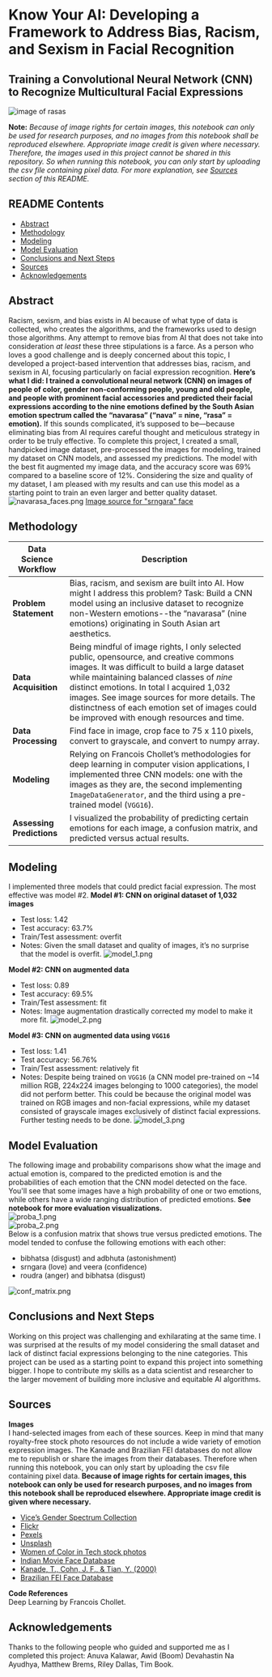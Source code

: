 # Know Your AI: Developing a Framework to Address Bias, Racism, and Sexism in Facial Recognition 
## Training a Convolutional Neural Network (CNN) to Recognize Multicultural Facial Expressions
![image of rasas](https://github.com/jasminevasandani/know-your-ai/blob/master/notebook_images/navarasa_banner.png?raw=true)

**Note:** _Because of image rights for certain images, this notebook can only be used for research purposes, and no images from this notebook shall be reproduced elsewhere. Appropriate image credit is given where necessary. Therefore, the images used in this project cannot be shared in this repository. So when running this notebook, you can only start by uploading the csv file containing pixel data. For more explanation, see [Sources](#Sources) section of this README._
<br>
## README Contents
 - [Abstract](#Abstract)
 - [Methodology](#Methodology)
 - [Modeling](#Modeling)
 - [Model Evaluation](#Model-Evaluation)
 - [Conclusions and Next Steps](#Conclusions-and-Next-Steps)
 - [Sources](#Sources)
 - [Acknowledgements](#Acknowledgements)
 
## Abstract
Racism, sexism, and bias exists in AI because of what type of data is collected, who creates the algorithms, and the frameworks used to design those algorithms. Any attempt to remove bias from AI that does not take into consideration _at least_ these three stipulations is a farce. As a person who loves a good challenge and is deeply concerned about this topic, I developed a project-based intervention that addresses bias, racism, and sexism in AI, focusing particularly on facial expression recognition. **Here’s what I did: I trained a convolutional neural network (CNN) on images of people of color, gender non-conforming people, young and old people, and people with prominent facial accessories and predicted their facial expressions according to the nine emotions defined by the South Asian emotion spectrum called the “navarasa” (“nava” = nine, “rasa” = emotion).** If this sounds complicated, it’s supposed to be—because eliminating bias from AI requires careful thought and meticulous strategy in order to be truly effective. To complete this project, I created a small, handpicked image dataset, pre-processed the images for modeling, trained my dataset on CNN models, and assessed my predictions. The model with the best fit augmented my image data, and the accuracy score was 69% compared to a baseline score of 12%. Considering the size and quality of my dataset, I am pleased with my results and can use this model as a starting point to train an even larger and better quality dataset. 
![navarasa_faces.png](https://github.com/jasminevasandani/know-your-ai/blob/master/notebook_images/navarasa_faces.png?raw=true)
[Image source for "srngara" face](https://www.flickr.com/photos/tjook/4746803656/in/photolist-9XdG49-vcFh7S-62Lxcp-pZWg1t-ain93R-4pF4Tj-qVmc3t-nAdLsE-6AvFTU-eEBsvZ-oeP8XZ-8VQ7Mk-nSHdPx-Ji7CH-nQkN6k-8esBmm-bnJ5Xz-N3Wfum-WKbD95-q1eDgh-e7wfGD-iGsRxx-aHcyre-rBfkRk-az6phv-avEQh5-aipWsh-dNyWsX-XtizkB-jbhRuk-9rgG3b-nZ9ti4-YoYm6E-31Dnp-p4jisb-qouL-9JdMW-4pSazz-8NpcSZ-pHLuGS-8moqdb-dQGBn4-4BZ2ib-p4jivC-21X7AXj-9goFCZ-95nxEX-bo1c8t-bCumKj-q1eRpW)

## Methodology 
| Data Science Workflow       | Description                                                                                                                                                                         |
|-----------------------------|-------------------------------------------------------------------------------------------------------------------------------------------------------------------------------------|
| **Problem Statement**            | Bias, racism, and sexism are built into AI. How might I address this problem? Task: Build a CNN model using an inclusive dataset to recognize non-Western emotions--the “navarasa” (nine emotions) originating in South Asian art aesthetics.                          |
| **Data Acquisition**   | Being mindful of image rights, I only selected public, opensource, and creative commons images. It was difficult to build a large dataset while maintaining balanced classes of _nine_ distinct emotions. In total I acquired 1,032 images. See image sources for more details. The distinctness of each emotion set of images could be improved with enough resources and time. |
| **Data Processing** | Find face in image, crop face to 75 x 110 pixels, convert to grayscale, and convert to numpy array.                                                                                                 |
| **Modeling**                    | Relying on Francois Chollet’s methodologies for deep learning in computer vision applications, I implemented three CNN models: one with the images as they are, the second implementing `ImageDataGenerator`, and the third using a pre-trained model (`VGG16`). |
| **Assessing Predictions**                    | I visualized the probability of predicting certain emotions for each image, a confusion matrix, and predicted versus actual results. |

## Modeling
I implemented three models that could predict facial expression. The most effective was model #2. 
**Model #1: CNN on original dataset of 1,032 images**
  - Test loss: 1.42
  - Test accuracy: 63.7% 
  - Train/Test assessment: overfit 
  - Notes: Given the small dataset and quality of images, it’s no surprise that the model is overfit.
![model_1.png](https://github.com/jasminevasandani/know-your-ai/blob/master/notebook_images/model_1.png?raw=true)

**Model #2: CNN on augmented data**
  - Test loss: 0.89
  - Test accuracy: 69.5% 
  - Train/Test assessment: fit
  - Notes: Image augmentation drastically corrected my model to make it more fit.
![model_2.png](https://github.com/jasminevasandani/know-your-ai/blob/master/notebook_images/model_2.png?raw=true)

**Model #3: CNN on augmented data using `VGG16`**
  - Test loss: 1.41
  - Test accuracy: 56.76% 
  - Train/Test assessment: relatively fit
  - Notes: Despite being trained on `VGG16` (a CNN model pre-trained on ~14 million RGB, 224x224 images belonging to 1000 categories), the model did not perform better. This could be because the original model was trained on RGB images and non-facial expressions, while my dataset consisted of grayscale images exclusively of distinct facial expressions. Further testing needs to be done.
![model_3.png](https://github.com/jasminevasandani/know-your-ai/blob/master/notebook_images/model_3.png?raw=true)

## Model Evaluation
The following image and probability comparisons show what the image and actual emotion is, compared to the predicted emotion is and the probabilities of each emotion that the CNN model detected on the face. You'll see that some images have a high probability of one or two emotions, while others have a wide ranging distribution of predicted emotions. **See notebook for more evaluation visualizations.** 
<br>
![proba_1.png](https://github.com/jasminevasandani/know-your-ai/blob/master/notebook_images/proba_1.png?raw=true)
<br>
![proba_2.png](https://github.com/jasminevasandani/know-your-ai/blob/master/notebook_images/proba_2.png?raw=true)
<br>
Below is a confusion matrix that shows true versus predicted emotions. The model tended to confuse the following emotions with each other: 
  - bibhatsa (disgust) and adbhuta (astonishment)
  - srngara (love) and veera (confidence)
  - roudra (anger) and bibhatsa (disgust)

![conf_matrix.png](https://github.com/jasminevasandani/know-your-ai/blob/master/notebook_images/conf_matrix.png?raw=true)

## Conclusions and Next Steps 
Working on this project was challenging and exhilarating at the same time. I was surprised at the results of my model considering the small dataset and lack of distinct facial expressions belonging to the nine categories. This project can be used as a starting point to expand this project into something bigger. I hope to contribute my skills as a data scientist and researcher to the larger movement of building more inclusive and equitable AI algorithms. 

## Sources 
**Images**
<br>
I hand-selected images from each of these sources. Keep in mind that many royalty-free stock photo resources do not include a wide variety of emotion expression images. The Kanade and Brazilian FEI databases do not allow me to republish or share the images from their databases. Therefore when running this notebook, you can only start by uploading the csv file containing pixel data. **Because of image rights for certain images, this notebook can only be used for research purposes, and no images from this notebook shall be reproduced elsewhere. Appropriate image credit is given where necessary.**
  - [Vice’s Gender Spectrum Collection](https://broadlygenderphotos.vice.com)
  - [Flickr](https://www.flickr.com/) 
  - [Pexels](https://www.pexels.com/)
  - [Unsplash](https://unsplash.com/)
  - [Women of Color in Tech stock photos](https://www.flickr.com/photos/wocintechchat/) 
  - [Indian Movie Face Database](http://cvit.iiit.ac.in/projects/IMFDB/)
  - [Kanade, T., Cohn, J. F., & Tian, Y. (2000)](http://www.consortium.ri.cmu.edu/ckagree/)
  - [Brazilian FEI Face Database](https://fei.edu.br/~cet/facedatabase.html)

**Code References**
<br>
Deep Learning by Francois Chollet.

## Acknowledgements 
Thanks to the following people who guided and supported me as I completed this project: Anuva Kalawar, Awid (Boom) Devahastin Na Ayudhya, Matthew Brems, Riley Dallas, Tim Book.